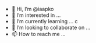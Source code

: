 - 👋 Hi, I’m @iaapko
- 👀 I’m interested in ...
- 🌱 I’m currently learning ... c
- 💞️ I’m looking to collaborate on ... 
- 📫 How to reach me ...

<!---
iaapko/iaapko is a ✨ special ✨ repository because its `README.md` (this file) appears on your GitHub profile.
You can click the Preview link to take a look at your changes.
--->

